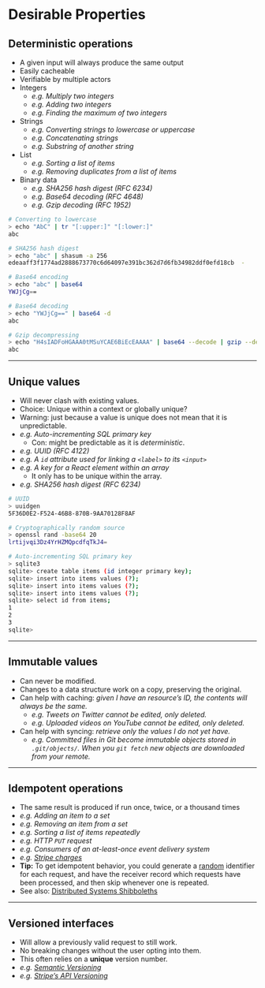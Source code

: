 # Desirable Properties

<h2 id=deterministic>Deterministic operations</h2>

- A given input will always produce the same output
- Easily cacheable
- Verifiable by multiple actors
- Integers
  - *e.g. Multiply two integers*
  - *e.g. Adding two integers*
  - *e.g. Finding the maximum of two integers*
- Strings
  - *e.g. Converting strings to lowercase or uppercase*
  - *e.g. Concatenating strings*
  - *e.g. Substring of another string*
- List
  - *e.g. Sorting a list of items*
  - *e.g. Removing duplicates from a list of items*
- Binary data
  - *e.g. SHA256 hash digest (RFC 6234)*
  - *e.g. Base64 decoding (RFC 4648)*
  - *e.g. Gzip decoding (RFC 1952)*

```bash
# Converting to lowercase
> echo "AbC" | tr "[:upper:]" "[:lower:]"
abc

# SHA256 hash digest
> echo "abc" | shasum -a 256
edeaaff3f1774ad2888673770c6d64097e391bc362d7d6fb34982ddf0efd18cb  -

# Base64 encoding
> echo "abc" | base64
YWJjCg==

# Base64 decoding
> echo "YWJjCg==" | base64 -d
abc

# Gzip decompressing
> echo "H4sIADFoHGAAA0tMSuYCAE6BiEcEAAAA" | base64 --decode | gzip --decompress
abc
```

----

<h2 id=unique>Unique values</h2>

- Will never clash with existing values.
- Choice: Unique within a context or globally unique?
- Warning: just because a value is unique does not mean that it is unpredictable.
- *e.g. Auto-incrementing SQL primary key*
  - Con: might be predictable as it is _deterministic_.
- *e.g. UUID (RFC 4122)*
- *e.g. A `id` attribute used for linking a `<label>` to its `<input>`*
- *e.g. A key for a React element within an array*
  - It only has to be unique within the array.
- *e.g. SHA256 hash digest (RFC 6234)*

```bash
# UUID
> uuidgen
5F36D0E2-F524-46B8-870B-9AA70128F8AF

# Cryptographically random source
> openssl rand -base64 20
lrtijvqi3Dz4YrHZMQpcdfqTkJ4=

# Auto-incrementing SQL primary key
> sqlite3
sqlite> create table items (id integer primary key);
sqlite> insert into items values (?);
sqlite> insert into items values (?);
sqlite> insert into items values (?);
sqlite> select id from items;
1
2
3
sqlite>
```

----

<h2 id=immutable>Immutable values</h2>

- Can never be modified.
- Changes to a data structure work on a copy, preserving the original.
- Can help with caching: *given I have an resource’s ID, the contents will always be the same.*
    - *e.g. Tweets on Twitter cannot be edited, only deleted.*
    - *e.g. Uploaded videos on YouTube cannot be edited, only deleted.*
- Can help with syncing: *retrieve only the values I do not yet have.*
    - *e.g. Committed files in Git become immutable objects stored in `.git/objects/`. When you `git fetch` new objects are downloaded from your remote.*

----

<h2 id=idempotent>Idempotent operations</h2>

- The same result is produced if run once, twice, or a thousand times
- *e.g. Adding an item to a set*
- *e.g. Removing an item from a set*
- *e.g. Sorting a list of items repeatedly*
- *e.g. HTTP `PUT` request*
- *e.g. Consumers of an at-least-once event delivery system*
- *e.g. [Stripe charges](https://stripe.com/docs/api/idempotent_requests)*
- **Tip:** To get idempotent behavior, you could generate a [random](#random) identifier for each request, and have the receiver record which requests have been processed, and then skip whenever one is repeated.
- See also: [Distributed Systems Shibboleths](https://jolynch.github.io/posts/distsys_shibboleths/)

----

<h2 id=versioned>Versioned interfaces</h2>

- Will allow a previously valid request to still work.
- No breaking changes without the user opting into them.
- This often relies on a **unique** version number.
- *e.g. [Semantic Versioning](https://semver.org)*
- *e.g. [Stripe’s API Versioning](https://stripe.com/blog/api-versioning)*
